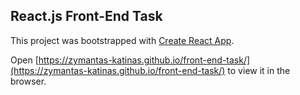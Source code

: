 
## React.js Front-End Task

This project was bootstrapped with [Create React App](https://github.com/facebook/create-react-app).

Open [https://zymantas-katinas.github.io/front-end-task/](https://zymantas-katinas.github.io/front-end-task/) to view it in the browser.
